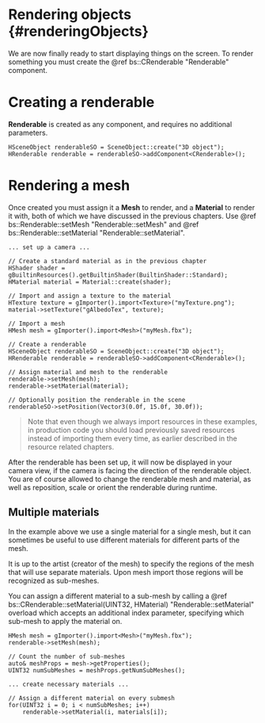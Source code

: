 Rendering objects						{#renderingObjects}
===============

We are now finally ready to start displaying things on the screen. To render something you must create the @ref bs::CRenderable "Renderable" component.

# Creating a renderable
**Renderable** is created as any component, and requires no additional parameters.

~~~~~~~~~~~~~{.cpp}
HSceneObject renderableSO = SceneObject::create("3D object");
HRenderable renderable = renderableSO->addComponent<CRenderable>();
~~~~~~~~~~~~~

# Rendering a mesh
Once created you must assign it a **Mesh** to render, and a **Material** to render it with, both of which we have discussed in the previous chapters. Use @ref bs::Renderable::setMesh "Renderable::setMesh" and @ref bs::Renderable::setMaterial "Renderable::setMaterial".

~~~~~~~~~~~~~{.cpp}
... set up a camera ...

// Create a standard material as in the previous chapter
HShader shader = gBuiltinResources().getBuiltinShader(BuiltinShader::Standard);
HMaterial material = Material::create(shader);

// Import and assign a texture to the material
HTexture texture = gImporter().import<Texture>("myTexture.png");
material->setTexture("gAlbedoTex", texture);

// Import a mesh
HMesh mesh = gImporter().import<Mesh>("myMesh.fbx");

// Create a renderable
HSceneObject renderableSO = SceneObject::create("3D object");
HRenderable renderable = renderableSO->addComponent<CRenderable>();

// Assign material and mesh to the renderable
renderable->setMesh(mesh);
renderable->setMaterial(material);

// Optionally position the renderable in the scene
renderableSO->setPosition(Vector3(0.0f, 15.0f, 30.0f));
~~~~~~~~~~~~~

> Note that even though we always import resources in these examples, in production code you should load previously saved resources instead of importing them every time, as earlier described in the resource related chapters.

After the renderable has been set up, it will now be displayed in your camera view, if the camera is facing the direction of the renderable object. You are of course allowed to change the renderable mesh and material, as well as reposition, scale or orient the renderable during runtime.

## Multiple materials
In the example above we use a single material for a single mesh, but it can sometimes be useful to use different materials for different parts of the mesh.

It is up to the artist (creator of the mesh) to specify the regions of the mesh that will use separate materials. Upon mesh import those regions will be recognized as sub-meshes.

You can assign a different material to a sub-mesh by calling a @ref bs::CRenderable::setMaterial(UINT32, HMaterial) "Renderable::setMaterial" overload which accepts an additional index parameter, specifying which sub-mesh to apply the material on.

~~~~~~~~~~~~~{.cpp}
HMesh mesh = gImporter().import<Mesh>("myMesh.fbx");
renderable->setMesh(mesh);

// Count the number of sub-meshes
auto& meshProps = mesh->getProperties();
UINT32 numSubMeshes = meshProps.getNumSubMeshes();

... create necessary materials ...

// Assign a different material on every submesh
for(UINT32 i = 0; i < numSubMeshes; i++)
	renderable->setMaterial(i, materials[i]);
~~~~~~~~~~~~~
